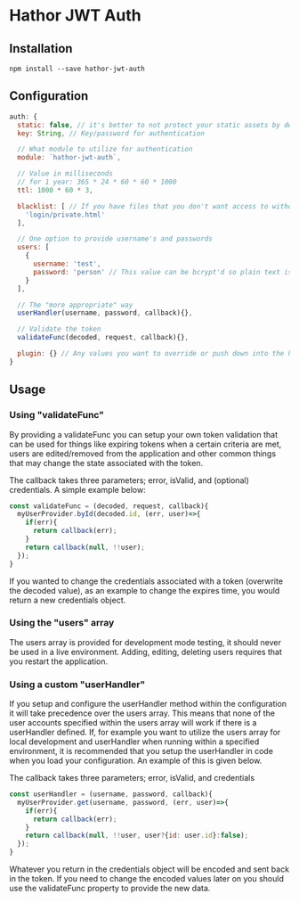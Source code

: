 Hathor JWT Auth
===

Installation
---

```
npm install --save hathor-jwt-auth
```

Configuration
---

```js
auth: {
  static: false, // it's better to not protect your static assets by default
  key: String, // Key/password for authentication

  // What module to utilize for authentication
  module: `hathor-jwt-auth`,

  // Value in milliseconds
  // for 1 year: 365 * 24 * 60 * 60 * 1000
  ttl: 1000 * 60 * 3,

  blacklist: [ // If you have files that you don't want access to without auth, then blacklist them
    'login/private.html'
  ],

  // One option to provide username's and passwords
  users: [
    {
      username: 'test',
      password: 'person' // This value can be bcrypt'd so plain text isn't ever shown
    }
  ],

  // The "more appropriate" way
  userHandler(username, password, callback){},

  // Validate the token
  validateFunc(decoded, request, callback){},

  plugin: {} // Any values you want to override or push down into the hapi-auth-jwt2 module
}
```

Usage
---

### Using "validateFunc"

By providing a validateFunc you can setup your own token validation that can be used for things like expiring tokens when a certain criteria are met, users are edited/removed from the application and other common things that may change the state associated with the token.

The callback takes three parameters; error, isValid, and (optional) credentials.  A simple example below:

```js
const validateFunc = (decoded, request, callback){
  myUserProvider.byId(decoded.id, (err, user)=>{
    if(err){
      return callback(err);
    }
    return callback(null, !!user);
  });
}
```

If you wanted to change the credentials associated with a token (overwrite the decoded value), as an example to change the expires time, you would return a new credentials object.

### Using the "users" array

The users array is provided for development mode testing, it should never be used in a live environment.  Adding, editing, deleting users requires that you restart the application.

### Using a custom "userHandler"

If you setup and configure the userHandler method within the configuration it will take precedence over the users array.  This means that none of the user accounts specified within the users array will work if there is a userHandler defined.  If, for example you want to utilize the users array for local development and userHandler when running within a specified environment, it is recommended that you setup the userHandler in code when you load your configuration.  An example of this is given below.

The callback takes three parameters; error, isValid, and credentials

```js
const userHandler = (username, password, callback){
  myUserProvider.get(username, password, (err, user)=>{
    if(err){
      return callback(err);
    }
    return callback(null, !!user, user?{id: user.id}:false);
  });
}
```

Whatever you return in the credentials object will be encoded and sent back in the token.  If you need to change the encoded values later on you should use the validateFunc property to provide the new data.
